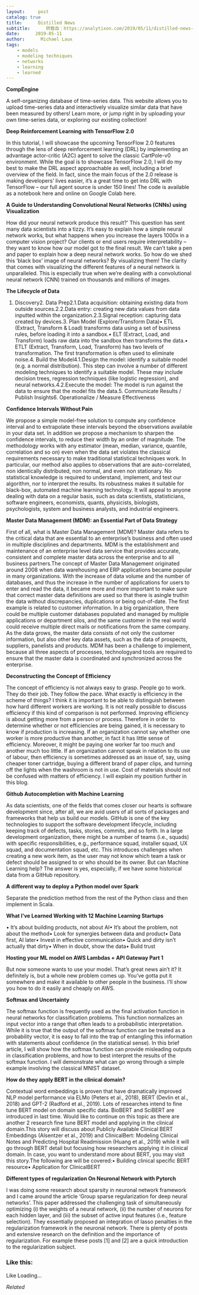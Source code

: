```yaml
---
layout:     post
catalog: true
title:      Distilled News
subtitle:      转载自：https://analytixon.com/2019/05/11/distilled-news-1061/
date:      2019-05-11
author:      Michael Laux
tags:
    - models
    - modeling techniques
    - networks
    - learning
    - learned
---
```


**CompEngine**

A self-organizing database of time-series data. This website allows you to upload time-series data and interactively visualize similar data that have been measured by others! Learn more, or jump right in by uploading your own time-series data, or exploring our existing collection!

**Deep Reinforcement Learning with TensorFlow 2.0**

In this tutorial, I will showcase the upcoming TensorFlow 2.0 features through the lens of deep reinforcement learning (DRL) by implementing an advantage actor-critic (A2C) agent to solve the classic CartPole-v0 environment. While the goal is to showcase TensorFlow 2.0, I will do my best to make the DRL aspect approachable as well, including a brief overview of the field. In fact, since the main focus of the 2.0 release is making developers’ lives easier, it’s a great time to get into DRL with TensorFlow – our full agent source is under 150 lines! The code is available as a notebook here and online on Google Colab here.

**A Guide to Understanding Convolutional Neural Networks (CNNs) using Visualization**

How did your neural network produce this result?’ This question has sent many data scientists into a tizzy. It’s easy to explain how a simple neural network works, but what happens when you increase the layers 1000x in a computer vision project? Our clients or end users require interpretability – they want to know how our model got to the final result. We can’t take a pen and paper to explain how a deep neural network works. So how do we shed this ‘black box’ image of neural networks? By visualizing them! The clarity that comes with visualizing the different features of a neural network is unparalleled. This is especially true when we’re dealing with a convolutional neural network (CNN) trained on thousands and millions of images.

**The Lifecycle of Data**

1. Discovery2. Data Prep2.1.Data acquisition: obtaining existing data from outside sources.2.2.Data entry: creating new data values from data inputted within the organization.2.3.Signal reception: capturing data created by devices.3. Plan Model (Explore/Transform Data)• ETL (Extract, Transform & Load) transforms data using a set of business rules, before loading it into a sandbox.• ELT (Extract, Load, and Transform) loads raw data into the sandbox then transforms the data.• ETLT (Extract, Transform, Load, Transform) has two levels of transformation. The first transformation is often used to eliminate noise.4. Build the Model4.1.Design the model: identify a suitable model (e.g. a normal distribution). This step can involve a number of different modeling techniques to identify a suitable model. These may include decision trees, regression techniques (like logistic regression), and neural networks.4.2.Execute the model: The model is run against the data to ensure that the model fits the data.5. Communicate Results / Publish Insights6. Operationalize / Measure Effectiveness

**Confidence Intervals Without Pain**

We propose a simple model-free solution to compute any confidence interval and to extrapolate these intervals beyond the observations available in your data set. In addition we propose a mechanism to sharpen the confidence intervals, to reduce their width by an order of magnitude. The methodology works with any estimator (mean, median, variance, quantile, correlation and so on) even when the data set violates the classical requirements necessary to make traditional statistical techniques work. In particular, our method also applies to observations that are auto-correlated, non identically distributed, non normal, and even non stationary. No statistical knowledge is required to understand, implement, and test our algorithm, nor to interpret the results. Its robustness makes it suitable for black-box, automated machine learning technology. It will appeal to anyone dealing with data on a regular basis, such as data scientists, statisticians, software engineers, economists, quants, physicists, biologists, psychologists, system and business analysts, and industrial engineers.

**Master Data Management (MDM): an Essential Part of Data Strategy**

First of all, what is Master Data Management (MDM)? Master data refers to the critical data that are essential to an enterprise’s business and often used in multiple disciplines and departments. MDM is the establishment and maintenance of an enterprise level data service that provides accurate, consistent and complete master data across the enterprise and to all business partners.The concept of Master Data Management originated around 2008 when data warehousing and ERP applications became popular in many organizations. With the increase of data volume and the number of databases, and thus the increase in the number of applications for users to enter and read the data, it became more and more important to make sure that correct master data definitions are used so that there is asingle truthin the data without discrepancies, duplications or being out-of-date. The first example is related to customer information. In a big organization, there could be multiple customer databases populated and managed by multiple applications or department silos, and the same customer in the real world could receive multiple direct mails or notifications from the same company. As the data grows, the master data consists of not only the customer information, but also other key data assets, such as the data of prospects, suppliers, panelists and products. MDM has been a challenge to implement, because all three aspects of processes, technologyand tools are required to ensure that the master data is coordinated and synchronized across the enterprise.

**Deconstructing the Concept of Efficiency**

The concept of efficiency is not always easy to grasp. People go to work. They do their job. They follow the pace. What exactly is efficiency in the scheme of things? I think it is important to be able to distinguish between how hard different workers are working. It is not really possible to discuss efficiency if this kind of comparison is not performed. Improving efficiency is about getting more from a person or process. Therefore in order to determine whether or not efficiencies are being gained, it is necessary to know if production is increasing. If an organization cannot say whether one worker is more productive than another, in fact it has little sense of efficiency. Moreover, it might be paying one worker far too much and another much too little. If an organization cannot speak in relation to its use of labour, then efficiency is sometimes addressed as an issue of, say, using cheaper toner cartridge, buying a different brand of paper clips, and turning off the lights when the washroom is not in use. Cost of materials should not be confused with matters of efficiency. I will explain my position further in this blog.

**Github Autocompletion with Machine Learning**

As data scientists, one of the fields that comes closer our hearts is software development since, after all, we are avid users of all sorts of packages and frameworks that help us build our models. GitHub is one of the key technologies to support the software development lifecycle, including keeping track of defects, tasks, stories, commits, and so forth. In a large development organization, there might be a number of teams (i.e., squads) with specific responsibilities, e.g., performance squad, installer squad, UX squad, and documentation squad, etc. This introduces challenges when creating a new work item, as the user may not know which team a task or defect should be assigned to or who should be its owner. But can Machine Learning help? The answer is yes, especially, if we have some historical data from a GitHub repository.

**A different way to deploy a Python model over Spark**

Separate the prediction method from the rest of the Python class and then implement in Scala.

**What I’ve Learned Working with 12 Machine Learning Startups**

• It’s about building products, not about AI• It’s about the problem, not about the method• Look for synergies between data and product• Data first, AI later• Invest in effective communication• Quick and dirty isn’t actually that dirty• When in doubt, show the data• Build trust

**Hosting your ML model on AWS Lambdas + API Gateway Part 1**

But now someone wants to use your model. That’s great news ain’t it? It definitely is, but a whole new problem comes up. You’ve gotta put it somewhere and make it available to other people in the business. I’ll show you how to do it easily and cheaply on AWS.

**Softmax and Uncertainty**

The softmax function is frequently used as the final activation function in neural networks for classification problems. This function normalizes an input vector into a range that often leads to a probabilistic interpretation. While it is true that the output of the softmax function can be treated as a probability vector, it is easy to fall into the trap of entangling this information with statements about confidence (in the statistical sense). In this brief article, I will show how the softmax function can provide misleading outputs in classification problems, and how to best interpret the results of the softmax function. I will demonstrate what can go wrong through a simple example involving the classical MNIST dataset.

**How do they apply BERT in the clinical domain?**

Contextual word embeddings is proven that have dramatically improved NLP model performance via ELMo (Peters et al., 2018), BERT (Devlin et al., 2018) and GPT-2 (Radford et al., 2019). Lots of researches intend to fine tune BERT model on domain specific data. BioBERT and SciBERT are introduced in last time. Would like to continue on this topic as there are another 2 research fine tune BERT model and applying in the clinical domain.This story will discuss about Publicly Available Clinical BERT Embeddings (Alsentzer et al., 2019) and ClinicalBert: Modeling Clinical Notes and Predicting Hospital Readmission (Huang et al., 2019) while it will go through BERT detail but focusing how researchers applying it in clinical domain. In case, you want to understand more about BERT, you may visit this story.The following are will be covered:• Building clinical specific BERT resource• Application for ClinicalBERT

**Different types of regularization On Neuronal Network with Pytorch**

I was doing some research about sparsity in neuronal network framework and I came around the article ‘Group sparse regularization for deep neural networks’. This paper addressed the challenging task of simultaneously optimizing (i) the weights of a neural network, (ii) the number of neurons for each hidden layer, and (iii) the subset of active input features (i.e., feature selection). They essentially proposed an integration of lasso penalties in the regularization framework in the neuronal network. There is plenty of posts and extensive research on the definition and the importance of regularization. For example these posts [1] and [2] are a quick introduction to the regularization subject.





### Like this:

Like Loading...


*Related*


